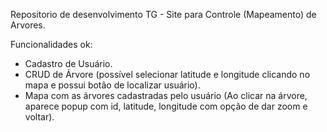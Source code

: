 Repositorio de desenvolvimento TG - Site para Controle (Mapeamento) de Arvores. 

Funcionalidades ok:

- Cadastro de Usuário.
- CRUD de Árvore (possível selecionar latitude e longitude clicando no mapa e possui botão de localizar usuário).
- Mapa com as árvores cadastradas pelo usuário (Ao clicar na árvore, aparece popup com id, latitude, longitude com opção de dar zoom e voltar).
